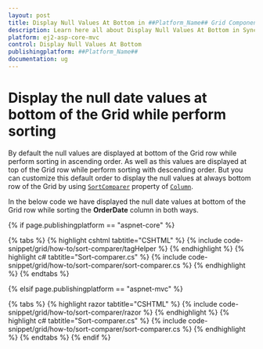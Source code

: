 ```yaml
---
layout: post
title: Display Null Values At Bottom in ##Platform_Name## Grid Component
description: Learn here all about Display Null Values At Bottom in Syncfusion ##Platform_Name## Grid component of Syncfusion Essential JS 2 and more.
platform: ej2-asp-core-mvc
control: Display Null Values At Bottom
publishingplatform: ##Platform_Name##
documentation: ug
---
```



# Display the null date values at bottom of the Grid while perform sorting

By default the null values are displayed at bottom of the Grid row while perform sorting in ascending order. As well as this values are displayed at top of the Grid row while perform sorting with descending order. But you can customize this default order to display the null values at always bottom row of the Grid by using [`SortComparer`](https://help.syncfusion.com/cr/aspnetcore-js2/Syncfusion.EJ2.Grids.GridColumn.html#Syncfusion_EJ2_Grids_GridColumn_SortComparer) property of [`Column`](https://help.syncfusion.com/cr/aspnetcore-js2/Syncfusion.EJ2.Grids.GridColumn.html).

In the below code we have displayed the null date values at bottom of the Grid row while sorting the **OrderDate** column in both ways.

{% if page.publishingplatform == "aspnet-core" %}

{% tabs %}
{% highlight cshtml tabtitle="CSHTML" %}
{% include code-snippet/grid/how-to/sort-comparer/tagHelper %}
{% endhighlight %}
{% highlight c# tabtitle="Sort-comparer.cs" %}
{% include code-snippet/grid/how-to/sort-comparer/sort-comparer.cs %}
{% endhighlight %}
{% endtabs %}

{% elsif page.publishingplatform == "aspnet-mvc" %}

{% tabs %}
{% highlight razor tabtitle="CSHTML" %}
{% include code-snippet/grid/how-to/sort-comparer/razor %}
{% endhighlight %}
{% highlight c# tabtitle="Sort-comparer.cs" %}
{% include code-snippet/grid/how-to/sort-comparer/sort-comparer.cs %}
{% endhighlight %}
{% endtabs %}
{% endif %}


